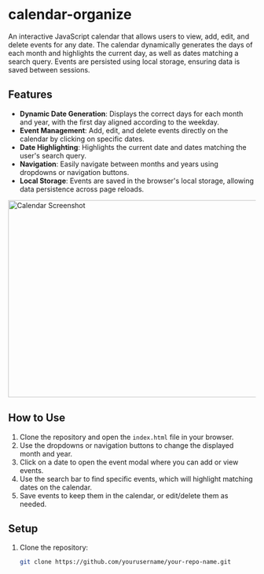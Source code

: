 # calendar-organize

An interactive JavaScript calendar that allows users to view, add, edit, and delete events for any date. The calendar dynamically generates the days of each month and highlights the current day, as well as dates matching a search query. Events are persisted using local storage, ensuring data is saved between sessions.

## Features

- **Dynamic Date Generation**: Displays the correct days for each month and year, with the first day aligned according to the weekday.
- **Event Management**: Add, edit, and delete events directly on the calendar by clicking on specific dates.
- **Date Highlighting**: Highlights the current date and dates matching the user's search query.
- **Navigation**: Easily navigate between months and years using dropdowns or navigation buttons.
- **Local Storage**: Events are saved in the browser's local storage, allowing data persistence across page reloads.

<img src="https://github.com/user-attachments/assets/dcce0273-5f6e-4760-8edf-12ea56c94352" alt="Calendar Screenshot" width="600" height="400">

## How to Use

1. Clone the repository and open the `index.html` file in your browser.
2. Use the dropdowns or navigation buttons to change the displayed month and year.
3. Click on a date to open the event modal where you can add or view events.
4. Use the search bar to find specific events, which will highlight matching dates on the calendar.
5. Save events to keep them in the calendar, or edit/delete them as needed.

## Setup

1. Clone the repository:
   ```bash
   git clone https://github.com/yourusername/your-repo-name.git

